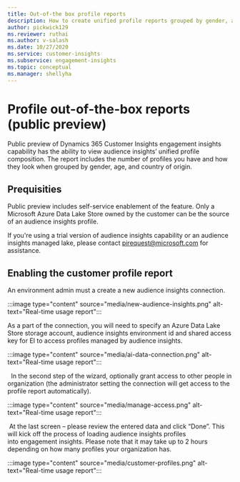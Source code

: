 ```yaml
---
title: Out-of-the box profile reports 
description: How to create unified profile reports grouped by gender, age, and country of origin.
author: pickwick129
ms.reviewer: ruthai
ms.author: v-salash
ms.date: 10/27/2020
ms.service: customer-insights
ms.subservice: engagement-insights 
ms.topic: conceptual
ms.manager: shellyha
---
```


# Profile out-of-the-box reports (public preview)

Public preview of Dynamics 365 Customer Insights engagement insights capability has the ability to view audience insights’ unified profile composition. The report includes the number of profiles you have and how they look when grouped by gender, age, and country of origin. 

## Prequisities

Public preview includes self-service enablement of the feature. Only a Microsoft Azure Data Lake Store owned by the customer can be the source of an audience insights profile. 

If you're using a trial version of audience insights capability or an audience insights managed lake, please contact pirequest@microsoft.com for assistance.  

## Enabling the customer profile report

An environment admin must a create a new audience insights connection.  

:::image type="content" source="media/new-audience-insights.png" alt-text="Real-time usage report":::

As a part of the connection, you will need to specify an Azure Data Lake Store storage account, audience insights environment id and shared access key for EI to access profiles managed by audience insights. 

:::image type="content" source="media/ai-data-connection.png" alt-text="Real-time usage report":::

 
In the second step of the wizard, optionally grant access to other people in organization (the administrator setting the connection will get access to the profile report automatically). 

:::image type="content" source="media/manage-access.png" alt-text="Real-time usage report":::

 At the last screen – please review the entered data and click “Done”. This will kick off the process of loading audience insights profiles into engagement insights. Please note that it may take up to 2 hours depending on how many profiles your organization has. 

:::image type="content" source="media/customer-profiles.png" alt-text="Real-time usage report":::